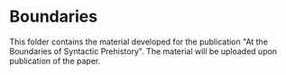 # Boundaries

This folder contains the material developed for the publication "At the Boundaries of Syntactic Prehistory".
The material will be uploaded upon publication of the paper.
